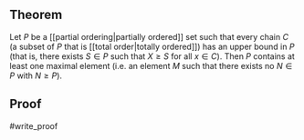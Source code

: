 ## Theorem
Let $P$ be a [[partial ordering|partially ordered]] set such that every chain $C$ (a subset of $P$ that is [[total order|totally ordered]]) has an upper bound in $P$ (that is, there exists $S\in P$ such that $X\geq S$ for all $x\in C$). Then $P$ contains at least one maximal element (i.e. an element $M$ such that there exists no $N \in P$ with $N \geq P$).
## Proof
#write_proof 